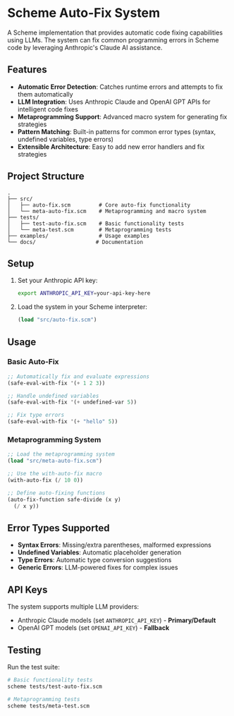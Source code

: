 # Scheme Auto-Fix System

A Scheme implementation that provides automatic code fixing capabilities using LLMs. The system can fix common programming errors in Scheme code by leveraging Anthropic's Claude AI assistance.

## Features

- **Automatic Error Detection**: Catches runtime errors and attempts to fix them automatically
- **LLM Integration**: Uses Anthropic Claude and OpenAI GPT APIs for intelligent code fixes
- **Metaprogramming Support**: Advanced macro system for generating fix strategies
- **Pattern Matching**: Built-in patterns for common error types (syntax, undefined variables, type errors)
- **Extensible Architecture**: Easy to add new error handlers and fix strategies

## Project Structure

```
.
├── src/
│   ├── auto-fix.scm         # Core auto-fix functionality
│   └── meta-auto-fix.scm    # Metaprogramming and macro system
├── tests/
│   ├── test-auto-fix.scm    # Basic functionality tests
│   └── meta-test.scm        # Metaprogramming tests
├── examples/                # Usage examples
└── docs/                   # Documentation
```

## Setup

1. Set your Anthropic API key:
   ```bash
   export ANTHROPIC_API_KEY=your-api-key-here
   ```

2. Load the system in your Scheme interpreter:
   ```scheme
   (load "src/auto-fix.scm")
   ```

## Usage

### Basic Auto-Fix

```scheme
;; Automatically fix and evaluate expressions
(safe-eval-with-fix '(+ 1 2 3))

;; Handle undefined variables
(safe-eval-with-fix '(+ undefined-var 5))

;; Fix type errors
(safe-eval-with-fix '(+ "hello" 5))
```

### Metaprogramming System

```scheme
;; Load the metaprogramming system
(load "src/meta-auto-fix.scm")

;; Use the with-auto-fix macro
(with-auto-fix (/ 10 0))

;; Define auto-fixing functions
(auto-fix-function safe-divide (x y)
  (/ x y))
```

## Error Types Supported

- **Syntax Errors**: Missing/extra parentheses, malformed expressions
- **Undefined Variables**: Automatic placeholder generation
- **Type Errors**: Automatic type conversion suggestions
- **Generic Errors**: LLM-powered fixes for complex issues

## API Keys

The system supports multiple LLM providers:
- Anthropic Claude models (set `ANTHROPIC_API_KEY`) - **Primary/Default**
- OpenAI GPT models (set `OPENAI_API_KEY`) - **Fallback**

## Testing

Run the test suite:
```bash
# Basic functionality tests
scheme tests/test-auto-fix.scm

# Metaprogramming tests
scheme tests/meta-test.scm
```
